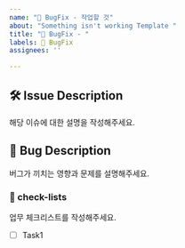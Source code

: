 ```yaml
---
name: "🐞 BugFix - 작업할 것"
about: "Something isn't working Template "
title: "🐞 BugFix - "
labels: 🐞 BugFix
assignees: ''

---
```


## 🛠️ Issue Description
[//]: # (이슈 설명)
해당 이슈에 대한 설명을 작성해주세요.

## 💭 Bug Description
[//]: # (해당 버그 설명)
버그가 끼치는 영향과 문제를 설명해주세요.

### 📝 check-lists
[//]: # (체크리스트 설정)
업무 체크리스트를 작성해주세요.
- [ ] Task1
